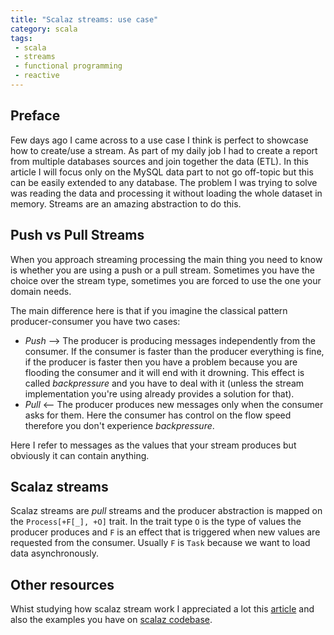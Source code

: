 ```yaml
---
title: "Scalaz streams: use case"
category: scala
tags:
 - scala
 - streams
 - functional programming
 - reactive
---
```


## Preface

Few days ago I came across to a use case I think is perfect to showcase how to create/use a stream. As part of my daily job I had to create a report from multiple databases sources and join together the data (ETL). In this article I will focus only on the MySQL data part to not go off-topic but this can be easily extended to any database. The problem I was trying to solve was reading the data and processing it without loading the whole dataset in memory. Streams are an amazing abstraction to do this.

## Push vs Pull Streams
When you approach streaming processing the main thing you need to know is whether you are using a push or a pull stream. Sometimes you have the choice over the stream type, sometimes you are forced to use the one your domain needs.

The main difference here is that if you imagine the classical pattern producer-consumer you have two cases:

  - _Push_ --> The producer is producing messages independently from the consumer. If the consumer is faster than the producer everything is fine, if the producer is faster then you have a problem because you are flooding the consumer and it will end with it drowning. This effect is called _backpressure_ and you have to deal with it (unless the stream implementation you're using already provides a solution for that).
  - _Pull_ <-- The producer produces new messages only when the consumer asks for them. Here the consumer has control on the flow speed therefore you don't experience _backpressure_.

Here I refer to messages as the values that your stream produces but obviously it can contain anything.

## Scalaz streams
Scalaz streams are _pull_ streams and the producer abstraction is mapped on the `Process[+F[_], +O]` trait. In the trait type `O` is the type of values the producer produces and `F` is an effect that is triggered when new values are requested from the consumer. Usually `F` is `Task` because we want to load data asynchronously. 


## Other resources
Whist studying how scalaz stream work I appreciated a lot this [article](https://www.chrisstucchio.com/blog/2014/scalaz_streaming_tutorial.html) and also the examples you have on [scalaz codebase](https://github.com/scalaz/scalaz-stream/blob/master/src/main/scala/scalaz/stream/Process.scala).
